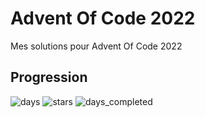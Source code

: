 # Advent Of Code 2022

Mes solutions pour Advent Of Code 2022

## Progression

![days](https://img.shields.io/badge/day%20📅-5-blue)
![stars](https://img.shields.io/badge/stars%20⭐-10-yellow)
![days_completed](https://img.shields.io/badge/days%20completed-5-red)

